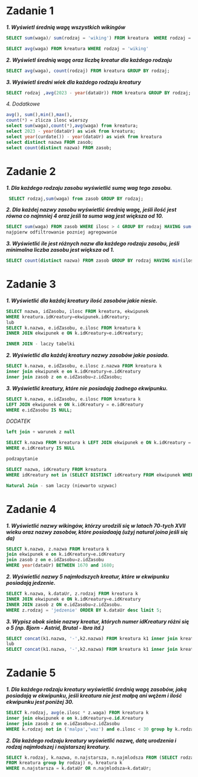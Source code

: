 # Zadanie 1

***1. Wyświetl średnią wagę wszystkich wikingów***
```sql
SELECT sum(waga)/ sum(rodzaj = 'wiking') FROM kreatura  WHERE rodzaj = 'wiking';

SELECT avg(waga) FROM kreatura WHERE rodzaj = 'wiking'
```
***2. Wyświetl średnią wagę oraz liczbę kreatur dla każdego rodzaju***
```sql
SELECT avg(waga), count(rodzaj) FROM kreatura GROUP BY rodzaj;
```
***3. Wyświetl średni wiek dla każdego rodzaju kreatury***
```sql
SELECT rodzaj ,avg(2023 - year(dataUr)) FROM kreatura GROUP BY rodzaj;
```
*4. Dodatkowe*
```sql
avg(), sum(),min(),max(), 
count(*) = zlicza ilosc wierszy
select sum(waga),count(*),avg(waga) from kreatura;
select 2023 - year(dataUr) as wiek from kreatura;
select year(curdate()) - year(dataUr) as wiek from kreatura
select distinct nazwa FROM zasob;
select count(distinct nazwa) FROM zasob;
```
# Zadanie 2
***1. Dla każdego rodzaju zasobu wyświetlić sumę wag tego zasobu.***
```sql
 SELECT rodzaj,sum(waga) from zasob GROUP BY rodzaj;
```
***2. Dla każdej nazwy zasobu wyświetlić średnią wagę, jeśli ilość jest równa co najmniej 4 oraz jeśli ta suma wag jest większa od 10.***
```sql
SELECT sum(waga) FROM zasob WHERE ilosc > 4 GROUP BY rodzaj HAVING sum(waga) > 5;
najpierw odfiltrowanie pozniej agregowanie
```
***3. Wyświetlić ile jest różnych nazw dla każdego rodzaju zasobu, jeśli minimalna liczba zasobu jest większa od 1.***
```sql
SELECT count(distinct nazwa) FROM zasob GROUP BY rodzaj HAVING min(ilosc) > 1;
```
# Zadanie 3 

***1. Wyświetlić dla każdej kreatury ilość zasobów jakie niesie.***
```sql
SELECT nazwa, idZasobu, ilosc FROM kreatura, ekwipunek
WHERE kreatura.idKreatury=ekwipunek.idKreatury;
lub
SELECT k.nazwa, e.idZasobu, e.ilosc FROM kreatura k
INNER JOIN ekwipunek e ON k.idKreatury=e.idKreatury;

INNER JOIN - laczy tabelki
```
***2. Wyświetlić dla każdej kreatury nazwy zasobów jakie posiada.***
```sql
SELECT k.nazwa, e.idZasobu, e.ilosc z.nazwa FROM kreatura k
inner join ekwipunek e on k.idKreatury=e.idKreatury
inner join zasob z on e.idZasobu=z.idZasobu;
```
***3. Wyświetlić kreatury, które nie posiadają żadnego ekwipunku.***
```sql
SELECT k.nazwa, e.idZasobu, e.ilosc FROM kreatura k
LEFT JOIN ekwipunek e ON k.idKreatury = e.idKreatury
WHERE e.idZasobu IS NULL;
```

*DODATEK*
```sql
left join + warunek z null

SELECT k.nazwa FROM kreatura k LEFT JOIN ekwipunek e ON k.idKreatury = e.idKreatury
WHERE e.idKreatury IS NULL

podzapytanie

SELECT nazwa, idKreatury FROM kreatura
WHERE idKreatury not in (SELECT DISTINCT idKreatury FROM ekwipunek WHERE idKreatury IS NOT NULL);

Natural Join - sam laczy (niewarto uzywac)
```

# Zadanie 4
***1. Wyświetlić nazwy wikingów, którzy urodzili się w latach 70-tych XVII wieku oraz nazwy zasobów, które posiadaają (użyj natural joina jeśli się da)***
```sql
SELECT k.nazwa, z.nazwa FROM kreatura k
join ekwipunek e on k.idKreatury=e.idKreatury
join zasob z on e.idZasobu=z.idZasobu
WHERE year(dataUr) BETWEEN 1670 and 1680;
```
***2. Wyświetlić nazwy 5 najmłodszych kreatur, które w ekwipunku posiadają jedzenie.***
```sql
SELECT k.nazwa, k.dataUr, z.rodzaj FROM kreatura k
INNER JOIN ekwipunek e ON k.idKreatury=e.idKreatury
INNER JOIN zasob z ON e.idZasobu=z.idZasobu.
WHERE z.rodzaj = 'jedzenie' ORDER BY k.dataUr desc limit 5;
```
***3. Wypisz obok siebie nazwy kreatur, których numer idKreatury różni się o 5 (np. Bjorn - Astrid, Brutal - Ibra itd.)***
```sql
SELECT concat(k1.nazwa, '-',k2.nazwa) FROM kreatura k1 inner join kreatura k2 on abs(k1.kreatury-k2.kreatury) = 5;
lub
SELECT concat(k1.nazwa, '-',k2.nazwa) FROM kreatura k1 inner join kreatura k2 on k1.kreatury-k2.kreatury = 5;
```

# Zadanie 5
***1. Dla każdego rodzaju kreatury wyświetlić średnią wagę zasobów, jaką posiadają w ekwipunku, jeśli kreatura nie jest małpą ani wężem i ilość ekwipunku jest poniżej 30.***
```sql
SELECT k.rodzaj, avg(e.ilosc * z.waga) FROM kreatura k
inner join ekwipunek e on k.idKreatury=e.id.Kreatury
inner join zasob z on e.idZasobu=z.idZasobu
WHERE k.rodzaj not in ('malpa','waz') and e.ilosc < 30 group by k.rodzaj; 
```
***2. Dla każdego rodzaju kreatury wyświetlić nazwę, datę urodzenia i rodzaj najmłodszej i najstarszej kreatury.***
```sql
SELECT k.rodzaj, k.nazwa, n.najstarsza, n.najmlodsza FROM (SELECT rodzaj, min(dataUr) najstarsza, max(dataUr) najmlodsza
FROM kreatura group by rodzaj) n, kreatura k
WHERE n.najstarsza = k.dataUr OR n.najmlodsza=k.dataUr; 
```
